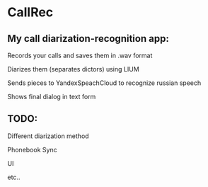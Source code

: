 # CallRec
My call diarization-recognition app:
---------------------------------------------
Records your calls and saves them in .wav format

Diarizes them (separates dictors) using LIUM

Sends pieces to YandexSpeachCloud to recognize russian speech

Shows final dialog in text form

TODO:
-----------------------
Different diarization method

Phonebook Sync

UI

etc..
